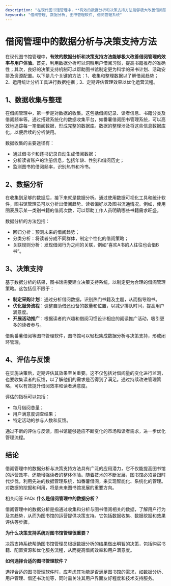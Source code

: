 ```yaml
---
description: "在现代图书馆管理中，**有效的数据分析和决策支持方法能够极大改善借阅管理的效率与用户体验**。首先，利用数据分析可以洞察用户借阅习惯，提高书籍推荐的准确性；其次，良好的决策支持机制可以帮助图书馆制定更为科学的采书计划、活动安排及资源配置。以下是几个关键的方法：1、收集和整理数据以了解借阅趋势；2、运用统计分析工具进行数据挖掘；3、定期评估管理效果以优化运营流程。"
keywords: "借阅管理, 数据分析, 图书管理软件, 借阅管理系统"
---
```

# 借阅管理中的数据分析与决策支持方法

在现代图书馆管理中，**有效的数据分析和决策支持方法能够极大改善借阅管理的效率与用户体验**。首先，利用数据分析可以洞察用户借阅习惯，提高书籍推荐的准确性；其次，良好的决策支持机制可以帮助图书馆制定更为科学的采书计划、活动安排及资源配置。以下是几个关键的方法：1、收集和整理数据以了解借阅趋势；2、运用统计分析工具进行数据挖掘；3、定期评估管理效果以优化运营流程。

## 1、数据收集与整理

在借阅管理中，第一步是对数据的收集。这包括借阅记录、读者信息、书籍分类及借阅频率等。通过搭建系统化的数据收集平台，如番薯借阅图书管理系统，可以高效地追踪每一笔借阅数据，形成完整的数据库。数据的整理涉及将这些信息数据库化，以便后续的分析使用。

数据收集的主要途径有：

- 通过借书卡和还书记录自动生成借阅数据；
- 分析读者账户的注册信息，包括年龄、性别和借阅历史；
- 监测图书的借阅频率，识别热书和冷书。

## 2、数据分析

在收集到足够的数据后，接下来就是数据分析。通过使用数据可视化工具和统计软件，图书馆管理员可以分析出借阅趋势、读者偏好以及图书流通情况。例如，使用图表展示某一类别书籍的借阅次数，可以帮助工作人员明确哪些书籍需求旺盛。

数据分析的方法包括：

- 回归分析：预测未来的借阅趋势；
- 分类分析：将读者分成不同群体，制定个性化的借阅策略；
- 关联规则分析：发现借阅行为之间的关联，例如“喜欢A书的人往往也会借B书”。

## 3、决策支持

基于数据分析的结果，图书馆需要建立决策支持系统，以制定更为合理的借阅管理策略。这包括但不限于：

- **制定采购计划**：通过分析借阅数据，识别热门书籍及主题，从而指导购书。
- **优化服务流程**：调整自助借还设备的数量和位置，以减少排队时间，提高用户满意度。
- **开展活动推广**：根据读者的兴趣和借阅习惯设计相应的阅读推广活动，吸引更多的读者参与。

借助番薯借阅等图书管理软件，图书馆可以轻松集成数据分析与决策支持，形成闭环管理。

## 4、评估与反馈

在实施决策后，定期评估其效果至关重要。这不仅包括对借阅量的变化进行监测，也要收集读者的反馈，以了解他们的需求是否得到了满足。通过持续改进管理策略，可以有效提升借阅效率和读者满意度。

评估的指标可以包括：

- 每月借阅总量；
- 用户满意度调查结果；
- 特定活动的参与人数和反馈。

通过不断的评估与反馈，图书馆能够适应不断变化的市场和读者需求，进一步优化管理流程。

## 结论

借阅管理中的数据分析与决策支持方法具有广泛的应用潜力，它不仅能提高图书馆的运营效率，还能增强读者的整体体验。随着技术的不断发展，图书馆必须紧跟时代步伐，利用先进的数据管理系统，如番薯借阅，来实现智能化、系统化的管理。对数据的挖掘和利用，将是未来图书馆发展的重要方向。

相关问答 FAQs
**什么是借阅管理中的数据分析？**

借阅管理中的数据分析是指通过收集和分析与图书借阅相关的数据，了解用户行为及其趋势，从而为图书馆的运营提供决策支持。它包括数据收集、数据挖掘和效果评估等步骤。

**为什么决策支持系统对图书馆管理很重要？**

决策支持系统帮助图书馆管理员根据数据分析的结果做出明智的决策，包括购买书籍、配置资源和优化服务流程，从而提高借阅效率和用户满意度。

**如何选择合适的图书管理软件？**

选择合适的图书管理软件时，应考虑其功能是否满足图书馆的需求，如数据分析、用户管理、借还书功能等，同时需关注其用户界面友好程度和技术支持服务。
